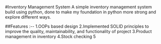 #Inventory Management System
A simple inventory management system build using python, done to make my foundation in python more strong and explore different ways.

##Features :--
1.OOPs based design
2.Implemented SOLID principles to improve the quality, maintainability, and functionality of project
3.Product management in inventory
4.Stock checking
5

